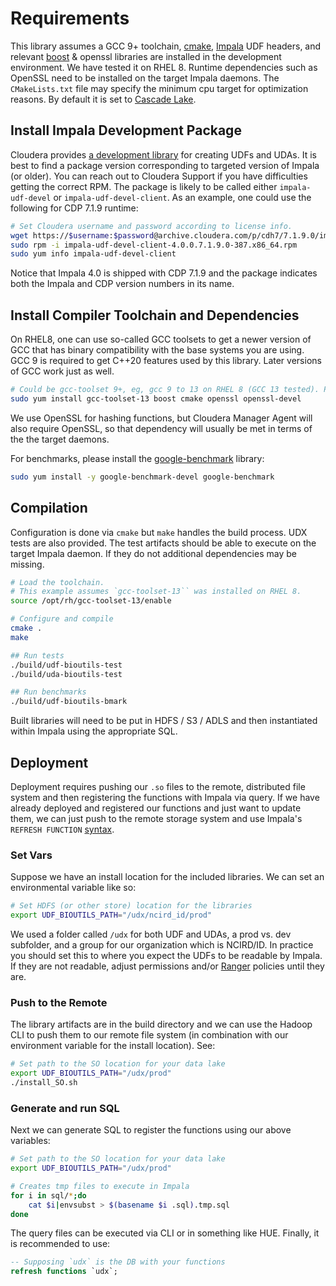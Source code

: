 # Requirements

This library assumes a GCC 9+ toolchain, [cmake](https://cmake.org), [Impala](https://impala.apache.org) UDF headers, and relevant [boost](https://www.boost.org) & openssl libraries are installed in the development environment. We have tested it on RHEL 8. Runtime dependencies such as OpenSSL need to be installed on the target Impala daemons. The `CMakeLists.txt` file may specify the minimum cpu target for optimization reasons. By default it is set to [Cascade Lake](https://en.wikipedia.org/wiki/Cascade_Lake).

## Install Impala Development Package

Cloudera provides [a development library](https://docs.cloudera.com/cdp-private-cloud-base/latest/impala-sql-reference/topics/impala-udf-installing-the-udf-development-package.html#udf_demo_env) for creating UDFs and UDAs. It is best to find a package version corresponding to targeted version of Impala (or older). You can reach out to Cloudera Support if you have difficulties getting the correct RPM. The package is likely to be called either `impala-udf-devel` or `impala-udf-devel-client`. As an example, one could use the following for CDP 7.1.9 runtime:

```bash
# Set Cloudera username and password according to license info.
wget https://$username:$password@archive.cloudera.com/p/cdh7/7.1.9.0/impala/redhat8/impala-udf-devel-client-4.0.0.7.1.9.0-387.x86_64.rpm
sudo rpm -i impala-udf-devel-client-4.0.0.7.1.9.0-387.x86_64.rpm
sudo yum info impala-udf-devel-client
```

Notice that Impala 4.0 is shipped with CDP 7.1.9 and the package indicates both the Impala and CDP version numbers in its name.

## Install Compiler Toolchain and Dependencies

On RHEL8, one can use so-called GCC toolsets to get a newer version of GCC that has binary compatibility with the base systems you are using. GCC 9 is required to get C++20 features used by this library. Later versions of GCC work just as well.

```bash
# Could be gcc-toolset 9+, eg, gcc 9 to 13 on RHEL 8 (GCC 13 tested). Pick the toolchain based on your needs.
sudo yum install gcc-toolset-13 boost cmake openssl openssl-devel
```

We use OpenSSL for hashing functions, but Cloudera Manager Agent will also require OpenSSL, so that dependency will usually be met in terms of the the target daemons.

For benchmarks, please install the [google-benchmark](https://github.com/google/benchmark) library:

```bash
sudo yum install -y google-benchmark-devel google-benchmark 
```

## Compilation

Configuration is done via `cmake` but `make` handles the build process. UDX tests are also provided. The test artifacts should be able to execute on the target Impala daemon. If they do not additional dependencies may be missing.

```bash
# Load the toolchain.
# This example assumes `gcc-toolset-13`` was installed on RHEL 8.
source /opt/rh/gcc-toolset-13/enable

# Configure and compile
cmake .
make

## Run tests
./build/udf-bioutils-test
./build/uda-bioutils-test

## Run benchmarks
./build/udf-bioutils-bmark
```

Built libraries will need to be put in HDFS / S3 / ADLS and then instantiated within Impala using the appropriate SQL.

## Deployment

Deployment requires pushing our `.so` files to the remote, distributed file system and then registering the functions with Impala via query. If we have already deployed and registered our functions and just want to update them, we can just push to the remote storage system and use Impala's `REFRESH FUNCTION` [syntax](https://impala.apache.org/docs/build/html/topics/impala_refresh_functions.html).

### Set Vars

Suppose we have an install location for the included libraries. We can set an environmental variable like so:

```bash
# Set HDFS (or other store) location for the libraries
export UDF_BIOUTILS_PATH="/udx/ncird_id/prod"

```

We used a folder called `/udx` for both UDF and UDAs, a prod vs. dev subfolder, and a group for our organization which is NCIRD/ID. In practice you should set this to where you expect the UDFs to be readable by Impala. If they are not readable, adjust permissions and/or [Ranger](https://docs.cloudera.com/cdp-reference-architectures/latest/cdp-ra-security/topics/cdp-ra-security-apache-ranger.html) policies until they are.

### Push to the Remote

The library artifacts are in the build directory and we can use the Hadoop CLI to push them to our remote file system (in combination with our environment variable for the install location). See:

```bash
# Set path to the SO location for your data lake
export UDF_BIOUTILS_PATH="/udx/prod"
./install_SO.sh
```

### Generate and run SQL

Next we can generate SQL to register the functions using our above variables:

```bash
# Set path to the SO location for your data lake
export UDF_BIOUTILS_PATH="/udx/prod"

# Creates tmp files to execute in Impala
for i in sql/*;do 
    cat $i|envsubst > $(basename $i .sql).tmp.sql
done
```

The query files can be executed via CLI or in something like HUE. Finally, it is recommended to use:

```sql
-- Supposing `udx` is the DB with your functions
refresh functions `udx`;
```
